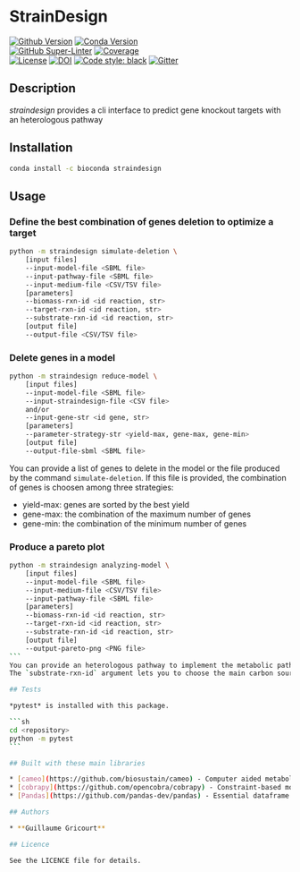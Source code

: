 # StrainDesign

[![Github Version](https://img.shields.io/github/v/release/brsynth/straindesign?display_name=tag&sort=semver)](version) [![Conda Version](https://img.shields.io/conda/vn/bioconda/straindesign.svg)](https://anaconda.org/bioconda/straindesign)  
[![GitHub Super-Linter](https://github.com/brsynth/straindesign/workflows/Tests/badge.svg)](https://github.com/marketplace/actions/super-linter) [![Coverage](https://img.shields.io/coveralls/github/brsynth/straindesign)](coveralls)  
[![License](https://img.shields.io/github/license/brsynth/straindesign)](license) [![DOI](https://zenodo.org/badge/436924636.svg)](https://zenodo.org/badge/latestdoi/436924636) [![Code style: black](https://img.shields.io/badge/code%20style-black-000000.svg)](https://github.com/psf/black) [![Gitter](https://badges.gitter.im/BioRetroSynth/SynBioCAD.svg)](https://gitter.im/BioRetroSynth/SynBioCAD?utm_source=badge&utm_medium=badge&utm_campaign=pr-badge)  

## Description

*straindesign* provides a cli interface to predict gene knockout targets with an heterologous pathway  

## Installation

```sh
conda install -c bioconda straindesign
```

## Usage

### Define the best combination of genes deletion to optimize a target

```sh
python -m straindesign simulate-deletion \
    [input files]
    --input-model-file <SBML file>
    --input-pathway-file <SBML file>
    --input-medium-file <CSV/TSV file>
    [parameters]
    --biomass-rxn-id <id reaction, str>
    --target-rxn-id <id reaction, str>
    --substrate-rxn-id <id reaction, str>
    [output file]
    --output-file <CSV/TSV file>
```

### Delete genes in a model

```sh
python -m straindesign reduce-model \
    [input files]
    --input-model-file <SBML file>
    --input-straindesign-file <CSV file>
    and/or
    --input-gene-str <id gene, str>
    [parameters]
    --parameter-strategy-str <yield-max, gene-max, gene-min>
    [output file]
    --output-file-sbml <SBML file>
```

You can provide a list of genes to delete in the model or the file produced by the command `simulate-deletion`.
If this file is provided, the combination of genes is choosen among three strategies:

* yield-max: genes are sorted by the best yield
* gene-max: the combination of the maximum number of genes
* gene-min: the combination of the minimum number of genes

### Produce a pareto plot

````sh
python -m straindesign analyzing-model \
    [input files]
    --input-model-file <SBML file>
    --input-medium-file <CSV/TSV file>
    --input-pathway-file <SBML file>
    [parameters]
    --biomass-rxn-id <id reaction, str>
    --target-rxn-id <id reaction, str>
    --substrate-rxn-id <id reaction, str>
    [output file]
    --output-pareto-png <PNG file>
```
You can provide an heterologous pathway to implement the metabolic pathway producing the targeted compound represented by the `target-rxn-id`, the reaction which produces this compound.  
The `substrate-rxn-id` argument lets you to choose the main carbon source.

## Tests

*pytest* is installed with this package.

```sh
cd <repository>
python -m pytest
```

## Built with these main libraries

* [cameo](https://github.com/biosustain/cameo) - Computer aided metabolic engineering & optimization
* [cobrapy](https://github.com/opencobra/cobrapy) - Constraint-based modeling of metabolic networks
* [Pandas](https://github.com/pandas-dev/pandas) - Essential dataframe object

## Authors

* **Guillaume Gricourt**

## Licence

See the LICENCE file for details.
